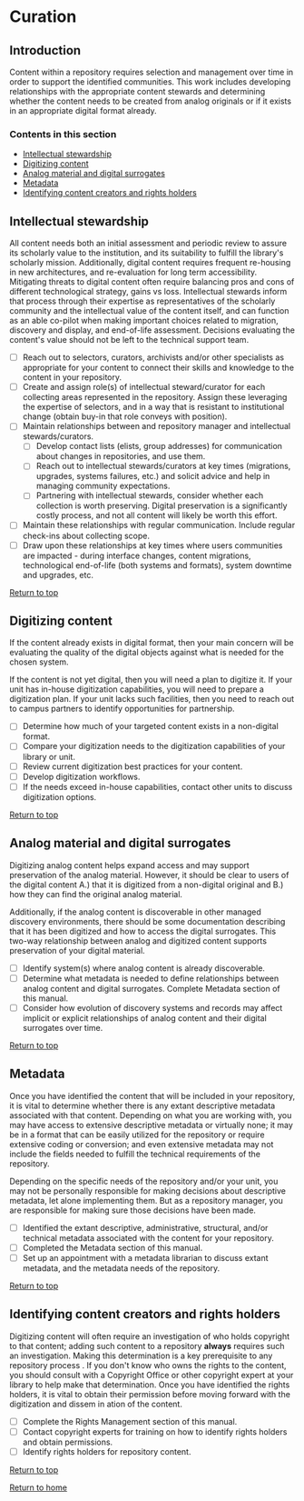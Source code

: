 # Curation

## Introduction

Content within a repository requires selection and management over time in order to support the identified communities. This work includes developing relationships with the appropriate content stewards and determining whether the content needs to be created from analog originals or if it exists in an appropriate digital format already.

### Contents in this section
* [Intellectual stewardship](#intellectual-stewardship)
* [Digitizing content](#digitizing-content)
* [Analog material and digital surrogates](#analog-material-and-digital-surrogates)
* [Metadata](#metadata)
* [Identifying content creators and rights holders](#identifying-content-creators-and-rights-holders)

## Intellectual stewardship
All content needs both an initial assessment and periodic review to assure its scholarly value to the institution, and its suitability to fulfill the library's scholarly mission.  Additionally, digital content requires frequent re-housing in new architectures, and re-evaluation for long term accessibility.  Mitigating threats to digital content often require balancing pros and cons of different technological strategy, gains vs loss.  Intellectual stewards inform that process through their expertise as representatives of the scholarly community and the intellectual value of the content itself, and can function as an able co-pilot when making important choices related to migration, discovery and display, and end-of-life assessment.  Decisions evaluating the content's value should not be left to the technical support team.

- [ ] Reach out to selectors, curators, archivists and/or other specialists as appropriate for your content to connect their skills and knowledge to the content in your repository.
- [ ] Create and assign role(s) of intellectual steward/curator for each collecting areas represented in the repository.  Assign these leveraging the expertise of selectors, and in a way that is resistant to institutional change (obtain buy-in that role conveys with position).  
- [ ] Maintain relationships between and repository manager and intellectual stewards/curators.  
  - [ ] Develop contact lists (elists, group addresses) for communication about changes in repositories, and use them.
  - [ ] Reach out to intellectual stewards/curators at key times (migrations, upgrades, systems failures, etc.) and solicit advice and help in managing community expectations.   
  - [ ] Partnering with intellectual stewards, consider whether each collection is worth preserving.  Digital preservation is a significantly costly process, and not all content will likely be worth this effort.  
- [ ] Maintain these relationships with regular communication.  Include regular check-ins about collecting scope.  
- [ ] Draw upon these relationships at key times where users communities are impacted - during interface changes, content migrations, technological end-of-life  (both systems and formats), system downtime and upgrades, etc.

[Return to top](#top)

## Digitizing content
If the content already exists in digital format, then your main concern will be evaluating the quality of the digital objects against what is needed for the chosen system.

If the content is not yet digital, then you will need a plan to digitize it. If your unit has in-house digitization capabilities, you will need to prepare a digitization plan. If your unit lacks such facilities, then you need to reach out to campus partners to identify opportunities for partnership.

- [ ] Determine how much of your targeted content exists in a non-digital format.
- [ ] Compare your digitization needs to the digitization capabilities of your library or unit.
- [ ] Review current digitization best practices for your content.
- [ ] Develop digitization workflows.   
- [ ] If the needs exceed in-house capabilities, contact other units to discuss digitization options.

[Return to top](#top)  

## Analog material and digital surrogates
Digitizing analog content helps expand access and may support preservation of the analog material. However, it should be clear to users of the digital content A.) that it is digitized from a non-digital original and B.) how they can find the original analog material.

Additionally, if the analog content is discoverable in other managed discovery environments, there should be some documentation describing that it has been digitized and how to access the digital surrogates. This two-way relationship between analog and digitized content supports preservation of your digital material.

- [ ] Identify system(s) where analog content is already discoverable.
- [ ] Determine what metadata is needed to define relationships between analog content and digital surrogates. Complete Metadata section of this manual.
- [ ] Consider how evolution of discovery systems and records may affect implicit or explicit relationships of analog content and their digital surrogates over time.

[Return to top](#top)  

## Metadata
Once you have identified the content that will be included in your repository, it is vital to determine whether there is any extant descriptive metadata associated with that content. Depending on what you are working with, you may have access to extensive descriptive metadata or virtually none; it may be in a format that can be easily utilized for the repository or require extensive coding or conversion; and even extensive metadata may not include the fields needed to fulfill the technical requirements of the repository.  

Depending on the specific needs of the repository and/or your unit, you may not be personally responsible for making decisions about descriptive metadata, let alone implementing them. But as a repository manager, you are responsible for making sure those decisions have been made.

- [ ] Identified the extant descriptive, administrative, structural, and/or technical metadata associated with the content for your repository.  
- [ ] Completed the Metadata section of this manual.    
- [ ] Set up an appointment with a metadata librarian to discuss extant metadata, and the metadata needs of the repository.

[Return to top](#top)

## Identifying content creators and rights holders
Digitizing content will often require an investigation of who holds copyright to that content; adding such content to a repository **always** requires such an investigation. Making this determination is a key prerequisite to any repository process . If you don't know who owns the rights to the content, you should consult with a Copyright Office or other copyright expert at your library to help make that determination. Once you have identified the rights holders, it is vital to obtain their permission before moving forward with the digitization and dissem in ation of the content.

- [ ] Complete the Rights Management section of this manual.
- [ ] Contact copyright experts for training on how to identify rights holders and obtain permissions.
- [ ] Identify rights holders for repository content.

[Return to top](#top)  

[Return to home](index.md)
